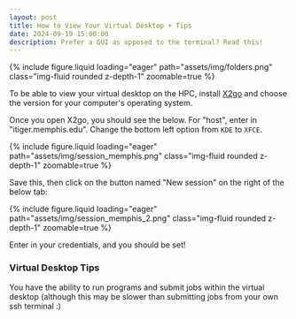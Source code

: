 ```yaml
---
layout: post
title: How to View Your Virtual Desktop + Tips
date: 2024-09-19 15:00:00
description: Prefer a GUI as opposed to the terminal? Read this!
---
```


<div class="row mt-3">
    <div class="col-sm mt-3 mt-md-0">
        {% include figure.liquid loading="eager" path="assets/img/folders.png" class="img-fluid rounded z-depth-1" zoomable=true %}
    </div>
</div>

To be able to view your virtual desktop on the HPC, install [X2go]("https://wiki.x2go.org/doku.php") and choose the version for your computer's operating system.

Once you open X2go, you should see the below. For "host", enter in "itiger.memphis.edu". Change the bottom left option from `KDE` to `XFCE`. 

<div class="row mt-3">
    <div class="col-sm mt-3 mt-md-0">
        {% include figure.liquid loading="eager" path="assets/img/session_memphis.png" class="img-fluid rounded z-depth-1" zoomable=true %}
    </div>
</div>

Save this, then click on the button named "New session" on the right of the below tab:

<div class="row mt-3">
    <div class="col-sm mt-3 mt-md-0">
        {% include figure.liquid loading="eager" path="assets/img/session_memphis_2.png" class="img-fluid rounded z-depth-1" zoomable=true %}
    </div>
</div>

Enter in your credentials, and you should be set!



<h3>Virtual Desktop Tips</h3>
You have the ability to run programs and submit jobs within the virtual desktop (although this may be slower than submitting jobs from your own ssh terminal :) 

